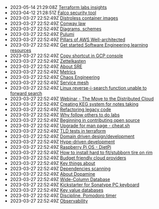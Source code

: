* 2023-05-14 21:29:08Z [Terraform labs insights](../20230324163527)
* 2023-04-12 21:28:51Z [Falco security tool](../20230324163526)
* 2023-03-27 22:52:49Z [Distroless container images](../20220821062737)
* 2023-03-27 22:52:49Z [Conway law](../20221025093820)
* 2023-03-27 22:52:49Z [Diagrams, schemes](../20230221085024)
* 2023-03-27 22:52:49Z [Pulumi ](../20220919084940)
* 2023-03-27 22:52:49Z [Pillars of AWS Well-architected](../20230209085024)
* 2023-03-27 22:52:49Z [Get started Software Engineering learning resources](../20221107092258)
* 2023-03-27 22:52:49Z [Copy shortcut in GCP console](../20221102030601)
* 2023-03-27 22:52:49Z [Zettelkasten](../20220923075718)
* 2023-03-27 22:52:49Z [About SRE](../20221025064541)
* 2023-03-27 22:52:49Z [Metrics](../20221024104)
* 2023-03-27 22:52:49Z [Chaos Engineering](../2022053012365)
* 2023-03-27 22:52:49Z [Service mesh ](../20220626113629)
* 2023-03-27 22:52:49Z [Linux reverse-i-search function unable to forward search](../20220727085343)
* 2023-03-27 22:52:49Z [Webinar - The Move to the Distributed Cloud](../20221017072621)
* 2023-03-27 22:52:49Z [Creating KEG system for notes taking](../20230324163524)
* 2023-03-27 22:52:49Z [Refactoring legacy code](../20220530123459)
* 2023-03-27 22:52:49Z [Why follow others to do labs](../20230219061257)
* 2023-03-27 22:52:49Z [Beginning in contributing open source](../20230324163523)
* 2023-03-27 22:52:49Z [Upgrade for man page - cheat.sh](../20220814073619)
* 2023-03-27 22:52:49Z [TLD tests in terraform](../20221024101)
* 2023-03-27 22:52:49Z [Domain driven design/development](../20220826032709)
* 2023-03-27 22:52:49Z [Hype-driven development](../202205301010)
* 2023-03-27 22:52:49Z [Raspberry Pi OS - DietPi](../20220513101212)
* 2023-03-27 22:52:49Z [How to install hard to fit/stubborn tire on rim](../20220503101007)
* 2023-03-27 22:52:49Z [Budget friendly cloud providers](../20220414064559)
* 2023-03-27 22:52:49Z [Key things about ](../20220217091859)
* 2023-03-27 22:52:49Z [Dependencies scanning](../20220213072247)
* 2023-03-27 22:52:49Z [About Dopamine](../20220128092246)
* 2023-03-27 22:52:49Z [Wide-Column Database](../20220117094258)
* 2023-03-27 22:52:49Z [Kickstarter for Sonatype PC keyboard](../20220117074436)
* 2023-03-27 22:52:49Z [Key value databases](../20220116095257)
* 2023-03-27 22:52:49Z [Discipline, Pomodoro timer](../202111032008)
* 2023-03-27 22:52:49Z [Observability](../20230324163525)
